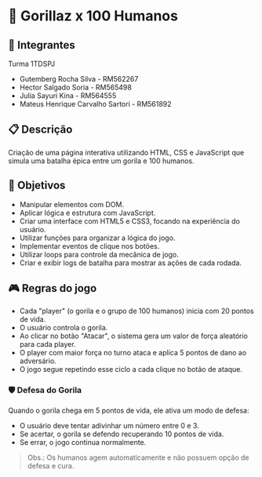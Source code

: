 # 🦍 Gorillaz x 100 Humanos

## 👥 Integrantes
Turma 1TDSPJ
- Gutemberg Rocha Silva - RM562267
- Hector Salgado Soria - RM565498
- Julia Sayuri Kina - RM564555
- Mateus Henrique Carvalho Sartori - RM561892

## 📋 Descrição
Criação de uma página interativa utilizando HTML, CSS e JavaScript que simula uma batalha épica entre um gorila e 100 humanos.

## 🎯 Objetivos
- Manipular elementos com DOM.
- Aplicar lógica e estrutura com JavaScript.
- Criar uma interface com HTML5 e CSS3, focando na experiência do usuário.
- Utilizar funções para organizar a lógica do jogo.
- Implementar eventos de clique nos botões.
- Utilizar loops para controle da mecânica de jogo.
- Criar e exibir logs de batalha para mostrar as ações de cada rodada.

## 🎮 Regras do jogo
- Cada "player" (o gorila e o grupo de 100 humanos) inicia com 20 pontos de vida.
- O usuário controla o gorila.
- Ao clicar no botão "Atacar", o sistema gera um valor de força aleatório para cada player.
- O player com maior força no turno ataca e aplica 5 pontos de dano ao adversário.
- O jogo segue repetindo esse ciclo a cada clique no botão de ataque.

### 🛡️ Defesa do Gorila
Quando o gorila chega em 5 pontos de vida, ele ativa um modo de defesa:
- O usuário deve tentar adivinhar um número entre 0 e 3.
- Se acertar, o gorila se defendo recuperando 10 pontos de vida.
- Se errar, o jogo continua normalmente.
> Obs.: Os humanos agem automaticamente e não possuem opção de defesa e cura.